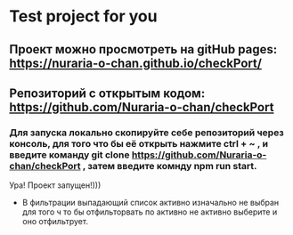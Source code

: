 # Test project for you
## Проект можно просмотреть на gitHub pages: https://nuraria-o-chan.github.io/checkPort/
## Репозиторий с открытым кодом: https://github.com/Nuraria-o-chan/checkPort
### Для запуска локально скопируйте себе репозиторий через консоль, для того что бы её открыть нажмите ctrl + ~ , и введите команду git clone https://github.com/Nuraria-o-chan/checkPort , затем введите комнду npm run start.
Ура! Проект запущен!)))
* В фильтрации выпадающий список активно изначально не выбран для того ч то бы отфильторвать по активно не активно выберите и оно отфильтрует. 